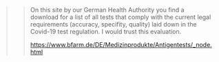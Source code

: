 >> 
>> On this site by our German Health Authority you find a download for a list of all tests that comply with the current legal requirements (accuracy, specifity, quality) laid down in the Covid-19 test regulation. 
>> I would trust this evaluation.
>> 
>> https://www.bfarm.de/DE/Medizinprodukte/Antigentests/_node.html
